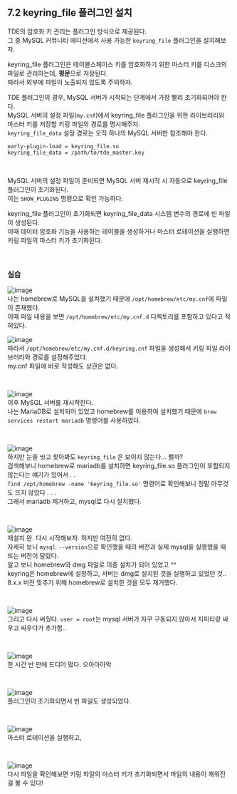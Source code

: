 ## 7.2 keyring_file 플러그인 설치
TDE의 암호화 키 관리는 플러그인 방식으로 제공된다. <br>
그 중 MySQL 커뮤니티 에디션에서 사용 가능한 `keyring_file` 플러그인을 설치해보자.
<br>

keyring_file 플러그인은 테이블스페이스 키를 암호화하기 위한 마스터 키를 디스크의 파일로 관리하는데, **평문**으로 저장된다. <br>
따라서 외부에 파일이 노출되지 않도록 주의하자.
<br>

TDE 플러그인의 경우, MySQL 서버가 시작되는 단계에서 가장 빨리 초기화되어야 한다. <br>
MySQL 서버의 설정 파일(`my.cnf`)에서 keyring_file 플러그인을 위한 라이브러리와 마스터 키를 저장할 키링 파일의 경로를 명시해주자. <br>
`keyring_file_data` 설정 경로는 오직 하나의 MySQL 서버만 참조해야 한다.
```
early-plugin-load = keyring_file.so
keyring_file_data = /path/to/tde_master.key
```
<br>

MySQL 서버의 설정 파일이 준비되면 MySQL 서버 재시작 시 자동으로 keyring_file 플러그인이 초기화된다. <br>
이는 `SHOW_PLUGINS` 명령으로 확인 가능하다. 
<br>

keyring_file 플러그인이 초기화되면 keyring_file_data 시스템 변수의 경로에 빈 파일이 생성된다. <br>
이때 데이터 암호화 기능을 사용하는 테이블을 생성하거나 마스터 로테이션을 실행하면 키링 파일의 마스터 키가 초기화된다.

<br>

### 실습

![image](https://github.com/user-attachments/assets/fef2211b-5265-4251-86f3-609c4e364aad) <br>
나는 homebrew로 MySQL을 설치했기 때문에 `/opt/homebrew/etc/my.cnf`에 파일이 존재했다. <br>
이때 파일 내용을 보면 `/opt/homebrew/etc/my.cnf.d` 디렉토리를 포함하고 있다고 적혀있다.
<br>

![image](https://github.com/user-attachments/assets/6ba36d52-b511-484f-beff-9d019da7a2cc) <br>
따라서 `/opt/homebrew/etc/my.cnf.d/keyring.cnf` 파일을 생성해서 키링 파일 라이브러리와 경로를 설정해주었다. <br>
my.cnf 파일에 바로 작성해도 상관은 없다.

<br>

![image](https://github.com/user-attachments/assets/9242dbd2-ce06-4de4-ad9b-66ea8bee173f) <br>
이후 MySQL 서버를 재시작한다. <br>
나는 MariaDB로 설치되어 있었고 homebrew를 이용하여 설치했기 때문에 `brew services restart mariadb` 명령어를 사용하였다.

<br>

![image](https://github.com/user-attachments/assets/4ca16a4d-a630-4750-bace-96c919847510) <br>
하지만 눈을 씻고 찾아봐도 `keyring_file` 은 보이지 않는다... 왤까? <br>
검색해보니 homebrew로 mariadb를 설치하면 keyring_file.so 플러그인이 포함되지 않는다는 얘기가 있어서 . . <br>
`find /opt/homebrew -name 'keyring_file.so'` 명령어로 확인해보니 정말 아무것도 뜨지 않았다 . . . <br>
그래서 mariadb 제거하고, mysql로 다시 설치했다. 

<br>

![image](https://github.com/user-attachments/assets/c5f2ab98-5e17-4bdb-92e7-cd3b546b82ee) <br>
재설치 완. 다시 시작해보자. 하지만 여전히 없다. <br>
자세히 보니 `mysql --version`으로 확인했을 때의 버전과 실제 mysql을 실행했을 때 뜨는 버전이 달랐다. <br>
알고 보니 homebrew와 dmg 파일로 이중 설치가 되어 있었고 ^^ <br>
keyring은 homebrew에 설정하고, 서버는 dmg로 설치된 것을 실행하고 있었던 것.. <br>
8.x.x 버전 맞추기 위해 homebrew로 설치한 것을 모두 제거했다.

<br>

![image](https://github.com/user-attachments/assets/2eb0b4ea-3235-4a30-8842-8c539ba8f762) <br>
그리고 다시 써줬다. `user = root`는 mysql 서버가 자꾸 구동되지 않아서 지피티랑 싸우고 싸우다가 추가함..

<br>

![image](https://github.com/user-attachments/assets/21c860e4-ca74-4879-8155-56062a3194bb) <br>
한 시간 반 만에 드디어 떴다. 으아아아악

<br>

![image](https://github.com/user-attachments/assets/ac659470-1ab7-4435-9f74-5330b99a2fff) <br>
플러그인이 초기화되면서 빈 파일도 생성되었다. 

<br>

![image](https://github.com/user-attachments/assets/eb8998d6-a792-4089-a874-89e2c18dfdab) <br>
마스터 로테이션을 실행하고,

<br>

![image](https://github.com/user-attachments/assets/f16e583a-9162-45dd-b8c3-6921db7a4d2c) <br>
다시 파일을 확인해보면 키링 파일의 마스터 키가 초기화되면서 파일의 내용이 채워진 걸 볼 수 있다!


